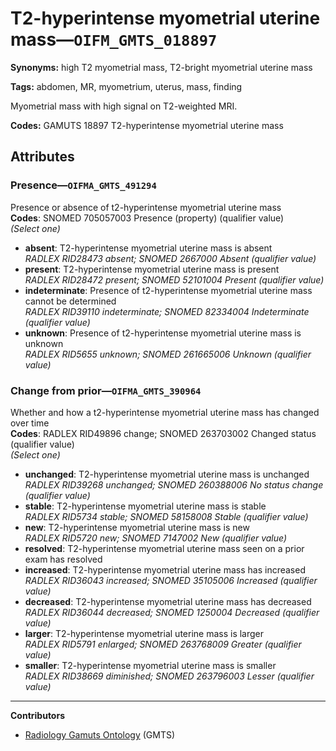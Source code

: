 # T2-hyperintense myometrial uterine mass—`OIFM_GMTS_018897`

**Synonyms:** high T2 myometrial mass, T2-bright myometrial uterine mass

**Tags:** abdomen, MR, myometrium, uterus, mass, finding

Myometrial mass with high signal on T2-weighted MRI.

**Codes:** GAMUTS 18897 T2-hyperintense myometrial uterine mass

## Attributes

### Presence—`OIFMA_GMTS_491294`

Presence or absence of t2-hyperintense myometrial uterine mass  
**Codes**: SNOMED 705057003 Presence (property) (qualifier value)  
*(Select one)*

- **absent**: T2-hyperintense myometrial uterine mass is absent  
_RADLEX RID28473 absent; SNOMED 2667000 Absent (qualifier value)_
- **present**: T2-hyperintense myometrial uterine mass is present  
_RADLEX RID28472 present; SNOMED 52101004 Present (qualifier value)_
- **indeterminate**: Presence of t2-hyperintense myometrial uterine mass cannot be determined  
_RADLEX RID39110 indeterminate; SNOMED 82334004 Indeterminate (qualifier value)_
- **unknown**: Presence of t2-hyperintense myometrial uterine mass is unknown  
_RADLEX RID5655 unknown; SNOMED 261665006 Unknown (qualifier value)_

### Change from prior—`OIFMA_GMTS_390964`

Whether and how a t2-hyperintense myometrial uterine mass has changed over time  
**Codes**: RADLEX RID49896 change; SNOMED 263703002 Changed status (qualifier value)  
*(Select one)*

- **unchanged**: T2-hyperintense myometrial uterine mass is unchanged  
_RADLEX RID39268 unchanged; SNOMED 260388006 No status change (qualifier value)_
- **stable**: T2-hyperintense myometrial uterine mass is stable  
_RADLEX RID5734 stable; SNOMED 58158008 Stable (qualifier value)_
- **new**: T2-hyperintense myometrial uterine mass is new  
_RADLEX RID5720 new; SNOMED 7147002 New (qualifier value)_
- **resolved**: T2-hyperintense myometrial uterine mass seen on a prior exam has resolved  
- **increased**: T2-hyperintense myometrial uterine mass has increased  
_RADLEX RID36043 increased; SNOMED 35105006 Increased (qualifier value)_
- **decreased**: T2-hyperintense myometrial uterine mass has decreased  
_RADLEX RID36044 decreased; SNOMED 1250004 Decreased (qualifier value)_
- **larger**: T2-hyperintense myometrial uterine mass is larger  
_RADLEX RID5791 enlarged; SNOMED 263768009 Greater (qualifier value)_
- **smaller**: T2-hyperintense myometrial uterine mass is smaller  
_RADLEX RID38669 diminished; SNOMED 263796003 Lesser (qualifier value)_

---

**Contributors**

- [Radiology Gamuts Ontology](https://gamuts.net/) (GMTS)